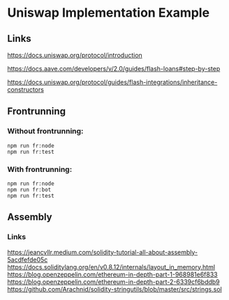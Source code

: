 # Uniswap Implementation Example

## Links

https://docs.uniswap.org/protocol/introduction

https://docs.aave.com/developers/v/2.0/guides/flash-loans#step-by-step

https://docs.uniswap.org/protocol/guides/flash-integrations/inheritance-constructors

## Frontrunning

### Without frontrunning:

```
npm run fr:node
npm run fr:test
```

### With frontrunning:

```
npm run fr:node
npm run fr:bot
npm run fr:test
```

## Assembly

### Links

https://jeancvllr.medium.com/solidity-tutorial-all-about-assembly-5acdfefde05c
https://docs.soliditylang.org/en/v0.8.12/internals/layout_in_memory.html
https://blog.openzeppelin.com/ethereum-in-depth-part-1-968981e6f833
https://blog.openzeppelin.com/ethereum-in-depth-part-2-6339cf6bddb9
https://github.com/Arachnid/solidity-stringutils/blob/master/src/strings.sol
